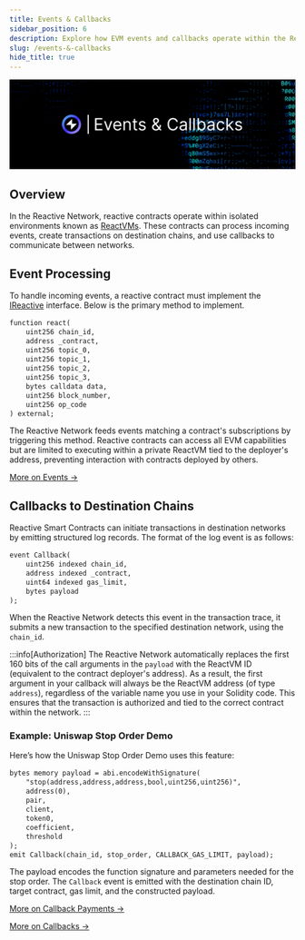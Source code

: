 ```yaml
---
title: Events & Callbacks
sidebar_position: 6
description: Explore how EVM events and callbacks operate within the Reactive Network.
slug: /events-&-callbacks
hide_title: true
---
```


![Events and Callbacks Image](./img/events-and-callbacks.jpg)

## Overview

In the Reactive Network, reactive contracts operate within isolated environments known as [ReactVMs](./reactvm.md). These contracts can process incoming events, create transactions on destination chains, and use callbacks to communicate between networks.

## Event Processing

To handle incoming events, a reactive contract must implement the [IReactive](https://github.com/Reactive-Network/reactive-smart-contract-demos/blob/main/src/IReactive.sol) interface. Below is the primary method to implement.

```solidity
function react(
    uint256 chain_id,
    address _contract,
    uint256 topic_0,
    uint256 topic_1,
    uint256 topic_2,
    uint256 topic_3,
    bytes calldata data,
    uint256 block_number,
    uint256 op_code
) external;
```

The Reactive Network feeds events matching a contract's subscriptions by triggering this method. Reactive contracts can access all EVM capabilities but are limited to executing within a private ReactVM tied to the deployer's address, preventing interaction with contracts deployed by others.

[More on Events →](../education/module-1/how-events-work)

## Callbacks to Destination Chains

Reactive Smart Contracts can initiate transactions in destination networks by emitting structured log records. The format of the log event is as follows:

```solidity
event Callback(
    uint256 indexed chain_id,
    address indexed _contract,
    uint64 indexed gas_limit,
    bytes payload
);
```

When the Reactive Network detects this event in the transaction trace, it submits a new transaction to the specified destination network, using the `chain_id`.

:::info[Authorization]
The Reactive Network automatically replaces the first 160 bits of the call arguments in the `payload` with the ReactVM ID (equivalent to the contract deployer's address). As a result, the first argument in your callback will always be the ReactVM address (of type `address`), regardless of the variable name you use in your Solidity code. This ensures that the transaction is authorized and tied to the correct contract within the network.
:::

### Example: Uniswap Stop Order Demo

Here’s how the Uniswap Stop Order Demo uses this feature:

```solidity
bytes memory payload = abi.encodeWithSignature(
    "stop(address,address,address,bool,uint256,uint256)",
    address(0),
    pair,
    client,
    token0,
    coefficient,
    threshold
);
emit Callback(chain_id, stop_order, CALLBACK_GAS_LIMIT, payload);
```

The payload encodes the function signature and parameters needed for the stop order. The `Callback` event is emitted with the destination chain ID, target contract, gas limit, and the constructed payload.

[More on Callback Payments →](./system-contract.md#callback-payments)

[More on Callbacks →](../education/module-1/how-events-work#callbacks-to-destination-chains)
